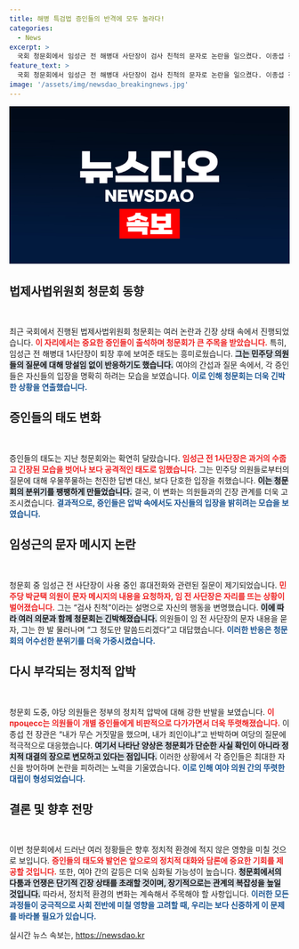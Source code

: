 ```yaml
---
title: 해병 특검법 증인들의 반격에 모두 놀라다!
categories:
  - News
excerpt: >
  국회 청문회에서 임성근 전 해병대 사단장이 검사 친척의 문자로 논란을 일으켰다. 이종섭 전 국방장관도 반박하며 긴장감이 고조된 가운데, 증인들의 강한 태도가 눈길을 끌었다.
feature_text: >
  국회 청문회에서 임성근 전 해병대 사단장이 검사 친척의 문자로 논란을 일으켰다. 이종섭 전 국방장관도 반박하며 긴장감이 고조된 가운데, 증인들의 강한 태도가 눈길을 끌었다.
image: '/assets/img/newsdao_breakingnews.jpg'
---
```


<p><img src="/assets/img/newsdao_breakingnews.jpg" alt="implanttips 속보" /></p>

<h2 data-ke-size="size26">법제사법위원회 청문회 동향</h2>

<p data-ke-size="size16">&nbsp;</p>

<p>최근 국회에서 진행된 법제사법위원회 청문회는 여러 논란과 긴장 상태 속에서 진행되었습니다. <b><span style="color: #ee2323;">이 자리에서는 중요한 증인들이 출석하며 청문회가 큰 주목을 받았습니다.</span></b> 특히, 임성근 전 해병대 1사단장이 퇴장 후에 보여준 태도는 흥미로웠습니다. <b><span style="background-color: #21538527;">그는 민주당 의원들의 질문에 대해 망설임 없이 반응하기도 했습니다.</span></b> 여야의 간섭과 질문 속에서, 각 증인들은 자신들의 입장을 명확히 하려는 모습을 보였습니다. <b><span style="color: #1a5490;">이로 인해 청문회는 더욱 긴박한 상황을 연출했습니다.</span></b></p>

<h2 data-ke-size="size26">증인들의 태도 변화</h2>

<p data-ke-size="size16">&nbsp;</p>

<p>증인들의 태도는 지난 청문회와는 확연히 달랐습니다. <b><span style="color: #ee2323;">임성근 전 1사단장은 과거의 수줍고 긴장된 모습을 벗어나 보다 공격적인 태도로 임했습니다.</span></b> 그는 민주당 의원들로부터의 질문에 대해 우물쭈물하는 천진한 답변 대신, 보다 단호한 입장을 취했습니다. <b><span style="background-color: #21538527;">이는 청문회의 분위기를 팽팽하게 만들었습니다.</span></b> 결국, 이 변화는 의원들과의 긴장 관계를 더욱 고조시켰습니다. <b><span style="color: #1a5490;">결과적으로, 증인들은 압박 속에서도 자신들의 입장을 밝히려는 모습을 보였습니다.</span></b></p>

<h2 data-ke-size="size26">임성근의 문자 메시지 논란</h2>

<p data-ke-size="size16">&nbsp;</p>

<p>청문회 중 임성근 전 사단장이 사용 중인 휴대전화와 관련된 질문이 제기되었습니다. <b><span style="color: #ee2323;">민주당 박균택 의원이 문자 메시지의 내용을 요청하자, 임 전 사단장은 자리를 뜨는 상황이 벌어졌습니다.</span></b> 그는 “검사 친척”이라는 설명으로 자신의 행동을 변명했습니다. <b><span style="background-color: #21538527;">이에 따라 여러 의문과 함께 청문회는 긴박해졌습니다.</span></b> 의원들이 임 전 사단장의 문자 내용을 묻자, 그는 한 발 물러나며 “그 정도만 말씀드리겠다”고 대답했습니다. <b><span style="color: #1a5490;">이러한 반응은 청문회의 어수선한 분위기를 더욱 가중시켰습니다.</span></b></p>

<h2 data-ke-size="size26">다시 부각되는 정치적 압박</h2>

<p data-ke-size="size16">&nbsp;</p>

<p>청문회 도중, 야당 의원들은 정부의 정치적 압박에 대해 강한 반발을 보였습니다. <b><span style="color: #ee2323;">이 процесс는 의원들이 개별 증인들에게 비판적으로 다가가면서 더욱 뚜렷해졌습니다.</span></b> 이종섭 전 장관은 “내가 무슨 거짓말을 했으며, 내가 죄인이냐”고 반박하며 여당의 질문에 적극적으로 대응했습니다. <b><span style="background-color: #21538527;">여기서 나타난 양상은 청문회가 단순한 사실 확인이 아니라 정치적 대결의 장으로 변모하고 있다는 점입니다.</span></b> 이러한 상황에서 각 증인들은 최대한 자신을 방어하며 논란을 피하려는 노력을 기울였습니다. <b><span style="color: #1a5490;">이로 인해 여야 의원 간의 뚜렷한 대립이 형성되었습니다.</span></b></p>

<h2 data-ke-size="size26">결론 및 향후 전망</h2>

<p data-ke-size="size16">&nbsp;</p>

<p>이번 청문회에서 드러난 여러 정황들은 향후 정치적 환경에 적지 않은 영향을 미칠 것으로 보입니다. <b><span style="color: #ee2323;">증인들의 태도와 발언은 앞으로의 정치적 대화와 담론에 중요한 기회를 제공할 것입니다.</span></b> 또한, 여야 간의 갈등은 더욱 심화될 가능성이 높습니다. <b><span style="background-color: #21538527;">청문회에서의 다툼과 언쟁은 단기적 긴장 상태를 초래할 것이며, 장기적으로는 관계의 복잡성을 높일 것입니다.</span></b> 따라서, 정치적 환경의 변화는 계속해서 주목해야 할 사항입니다. <b><span style="color: #1a5490;">이러한 모든 과정들이 궁극적으로 사회 전반에 미칠 영향을 고려할 때, 우리는 보다 신중하게 이 문제를 바라볼 필요가 있습니다.</span></b></p>
실시간 뉴스 속보는, <a href="https://newsdao.kr" rel="dofollow">https://newsdao.kr</a>


